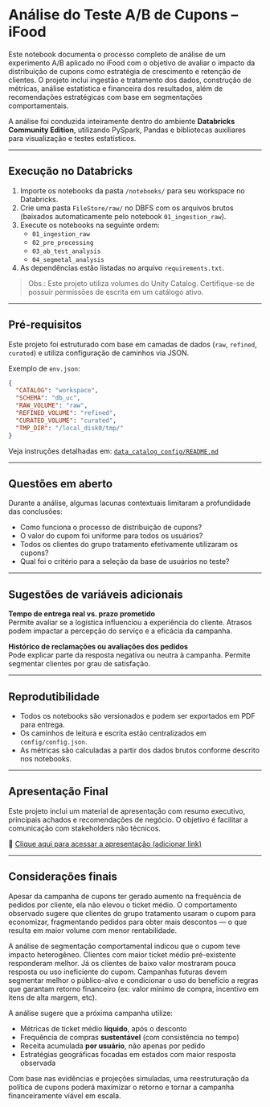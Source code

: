 # Análise do Teste A/B de Cupons – iFood

Este notebook documenta o processo completo de análise de um experimento A/B aplicado no iFood com o objetivo de avaliar o impacto da distribuição de cupons como estratégia de crescimento e retenção de clientes. O projeto inclui ingestão e tratamento dos dados, construção de métricas, análise estatística e financeira dos resultados, além de recomendações estratégicas com base em segmentações comportamentais.

A análise foi conduzida inteiramente dentro do ambiente **Databricks Community Edition**, utilizando PySpark, Pandas e bibliotecas auxiliares para visualização e testes estatísticos.

---

## Execução no Databricks

1. Importe os notebooks da pasta `/notebooks/` para seu workspace no Databricks.
2. Crie uma pasta `FileStore/raw/` no DBFS com os arquivos brutos (baixados automaticamente pelo notebook `01_ingestion_raw`).
3. Execute os notebooks na seguinte ordem:
   - `01_ingestion_raw`
   - `02_pre_processing`
   - `03_ab_test_analysis`
   - `04_segmetal_analysis`
4. As dependências estão listadas no arquivo `requirements.txt`.

> Obs.: Este projeto utiliza volumes do Unity Catalog. Certifique-se de possuir permissões de escrita em um catálogo ativo.

---

## Pré-requisitos

Este projeto foi estruturado com base em camadas de dados (`raw`, `refined`, `curated`) e utiliza configuração de caminhos via JSON.

Exemplo de `env.json`:

```json
{
  "CATALOG": "workspace",
  "SCHEMA": "db_uc",
  "RAW_VOLUME": "raw",
  "REFINED_VOLUME": "refined",
  "CURATED_VOLUME": "curated",
  "TMP_DIR": "/local_disk0/tmp/"
}
```

Veja instruções detalhadas em: [`data_catalog_config/README.md`](data_catalog_config/README.md)

---

## Questões em aberto

Durante a análise, algumas lacunas contextuais limitaram a profundidade das conclusões:

- Como funciona o processo de distribuição de cupons?
- O valor do cupom foi uniforme para todos os usuários?
- Todos os clientes do grupo tratamento efetivamente utilizaram os cupons?
- Qual foi o critério para a seleção da base de usuários no teste?

---

## Sugestões de variáveis adicionais

**Tempo de entrega real vs. prazo prometido**  
Permite avaliar se a logística influenciou a experiência do cliente. Atrasos podem impactar a percepção do serviço e a eficácia da campanha.

**Histórico de reclamações ou avaliações dos pedidos**  
Pode explicar parte da resposta negativa ou neutra à campanha. Permite segmentar clientes por grau de satisfação.

---

## Reprodutibilidade

- Todos os notebooks são versionados e podem ser exportados em PDF para entrega.
- Os caminhos de leitura e escrita estão centralizados em `config/config.json`.
- As métricas são calculadas a partir dos dados brutos conforme descrito nos notebooks.

---

## Apresentação Final

Este projeto inclui um material de apresentação com resumo executivo, principais achados e recomendações de negócio. O objetivo é facilitar a comunicação com stakeholders não técnicos.

📎 [Clique aqui para acessar a apresentação (adicionar link)](INSIRA_O_LINK_AQUI)

---

## Considerações finais

Apesar da campanha de cupons ter gerado aumento na frequência de pedidos por cliente, ela não elevou o ticket médio. O comportamento observado sugere que clientes do grupo tratamento usaram o cupom para economizar, fragmentando pedidos para obter mais descontos — o que resulta em maior volume com menor rentabilidade.

A análise de segmentação comportamental indicou que o cupom teve impacto heterogêneo. Clientes com maior ticket médio pré-existente responderam melhor. Já os clientes de baixo valor mostraram pouca resposta ou uso ineficiente do cupom. Campanhas futuras devem segmentar melhor o público-alvo e condicionar o uso do benefício a regras que garantam retorno financeiro (ex: valor mínimo de compra, incentivo em itens de alta margem, etc).

A análise sugere que a próxima campanha utilize:

- Métricas de ticket médio **líquido**, após o desconto
- Frequência de compras **sustentável** (com consistência no tempo)
- Receita acumulada **por usuário**, não apenas por pedido
- Estratégias geográficas focadas em estados com maior resposta observada

Com base nas evidências e projeções simuladas, uma reestruturação da política de cupons poderá maximizar o retorno e tornar a campanha financeiramente viável em escala.
